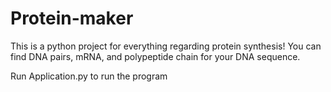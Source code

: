 # Protein-maker
This is a python project for everything regarding protein synthesis! You can find DNA pairs, mRNA, and polypeptide chain for your DNA sequence.

Run Application.py to run the program
